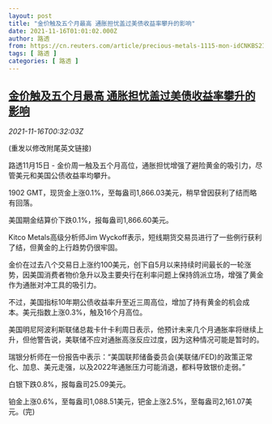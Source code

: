 ```yaml
---
layout: post
title: "金价触及五个月最高 通胀担忧盖过美债收益率攀升的影响"
date: 2021-11-16T01:01:02.000Z
author: 路透
from: https://cn.reuters.com/article/precious-metals-1115-mon-idCNKBS2I101T
tags: [ 路透 ]
categories: [ 路透 ]
---
```

<!--1637024462000-->
[金价触及五个月最高 通胀担忧盖过美债收益率攀升的影响](https://cn.reuters.com/article/precious-metals-1115-mon-idCNKBS2I101T)
------

<div>
<div><i>2021-11-16T00:32:03Z</i></div><p>(重发以修改附尾英文链接)</p><p>路透11月15日 - 金价周一触及五个月高位，通胀担忧增强了避险黄金的吸引力，尽管美元和美国公债收益率均攀升。</p><p>1902 GMT，现货金上涨0.1%，至每盎司1,866.03美元，稍早曾因获利了结而略有回落。</p><p>美国期金结算价下跌0.1%，报每盎司1,866.60美元。</p><p>Kitco Metals高级分析师Jim Wyckoff表示，短线期货交易员进行了一些例行获利了结，但黄金的上行趋势仍很牢固。</p><p>金价在过去八个交易日上涨约100美元，创下自5月以来持续时间最长的一轮涨势，因美国消费者物价急升以及主要央行在利率问题上保持鸽派立场，增强了黄金作为通胀对冲工具的吸引力。</p><p>不过，美国指标10年期公债收益率升至近三周高位，增加了持有黄金的机会成本。美元指数上涨0.3%，触及16个月高位。</p><p>美国明尼阿波利斯联储总裁卡什卡利周日表示，他预计未来几个月通胀率将继续上升，但他警告说，美联储不应对通胀高涨反应过度，因为这种情况可能是暂时的。</p><p>瑞银分析师在一份报告中表示：“美国联邦储备委员会(美联储/FED)的政策正常化、加息、美元走强，以及2022年通胀压力可能消退，都料导致银价走弱。”</p><p>白银下跌0.8%，报每盎司25.09美元。</p><p>铂金上涨0.6%，至每盎司1,088.51美元，钯金上涨2.5%，至每盎司2,161.07美元。(完)</p>
</div>
